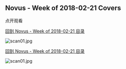 ## Novus - Week of 2018-02-21 Covers



点开观看

[回到 Novus - Week of 2018-02-21 目录](/https://github.com/alicewish/markdown/blob/master/week/Novus-Week-of-2018-02-21.md)

![scan01.jpg](https://wx1.sinaimg.cn/large/6a9fdecagy1fp1m0twu9dj21f91zk1kx.jpg)

[回到 Novus - Week of 2018-02-21 目录](/https://github.com/alicewish/markdown/blob/master/week/Novus-Week-of-2018-02-21.md)

![scan01.jpg](https://wx1.sinaimg.cn/large/6a9fdecagy1fp1m0twu9dj21f91zk1kx.jpg)